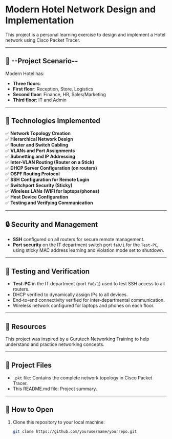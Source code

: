 # Modern Hotel Network Design and Implementation

This project is a personal learning exercise to design and implement a Hotel network using Cisco Packet Tracer.

---

## 🏨 --Project Scenario--

Modern Hotel has:
- **Three floors**:
- **First floor**: Reception, Store, Logistics
- **Second floor**: Finance, HR, Sales/Marketing
- **Third floor**: IT and Admin

---

## 🔧 **Technologies Implemented**

✅ **Network Topology Creation**  
✅ **Hierarchical Network Design**  
✅ **Router and Switch Cabling**  
✅ **VLANs and Port Assignments**  
✅ **Subnetting and IP Addressing**  
✅ **Inter-VLAN Routing (Router on a Stick)**  
✅ **DHCP Server Configuration (on routers)**  
✅ **OSPF Routing Protocol**  
✅ **SSH Configuration for Remote Login**  
✅ **Switchport Security (Sticky)**  
✅ **Wireless LANs (WIFI for laptops/phones)**  
✅ **Host Device Configuration**  
✅ **Testing and Verifying Communication**

---

## 🔒 **Security and Management**

- **SSH** configured on all routers for secure remote management.
- **Port security** on the IT department switch port `fa0/1` for the `Test-PC`, using sticky MAC address learning and violation mode set to shutdown.

---

## 🧪 **Testing and Verification**

- **Test-PC** in the IT department (port `fa0/1`) used to test SSH access to all routers.
- DHCP verified to dynamically assign IPs to all devices.
- End-to-end connectivity verified for inter-departmental communication.
- Wireless network configured for laptops and phones on each floor.

---

## 🎥 **Resources**
This project was inspired by a Gurutech Networking Training to help understand and practice networking concepts.

---

## 📂 **Project Files**

- `.pkt` file: Contains the complete network topology in Cisco Packet Tracer.
- This README.md file: Project summary.
---
## 🚀 **How to Open**

1. Clone this repository to your local machine:
   ```bash
   git clone https://github.com/yourusername/yourrepo.git
